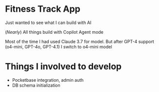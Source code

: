 # Fitness Track App

Just wanted to see what I can build with AI

(*Nearly*) All things build with Copilot Agent mode

Most of the time I had used Claude 3.7 for model.
But after GPT-4 support (o4-mini, GPT-4o, GPT-4.1) I switch to o4-mini model

# Things I involved to develop

* Pocketbase integration, admin auth
* DB schema initialization